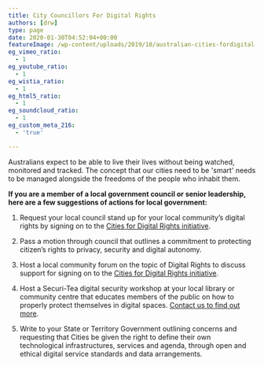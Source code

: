 ```yaml
---
title: City Councillors For Digital Rights
authors: [drw]
type: page
date: 2020-01-30T04:52:04+00:00
featureImage: /wp-content/uploads/2019/10/australian-cities-fordigital-rights-surveillance-facial-recognition-feature-blue.jpg
eg_vimeo_ratio:
  - 1
eg_youtube_ratio:
  - 1
eg_wistia_ratio:
  - 1
eg_html5_ratio:
  - 1
eg_soundcloud_ratio:
  - 1
eg_custom_meta_216:
  - 'true'

---
```

Australians expect to be able to live their lives without being watched, monitored and tracked. The concept that our cities need to be 'smart' needs to be managed alongside the freedoms of the people who inhabit them.

**If you are a member of a local government council or senior leadership, here are a few suggestions of actions for local government:**

1. Request your local council stand up for your local community&#8217;s digital rights by signing on to the <a rel="noreferrer noopener" aria-label="Cities for Digital Rights initiative (opens in a new tab)" href="https://citiesfordigitalrights.org/" target="_blank">Cities for Digital Rights initiative</a>.

2. Pass a motion through council that outlines a commitment to protecting citizen&#8217;s rights to privacy, security and digital autonomy.

3. Host a local community forum on the topic of Digital Rights to discuss support for signing on to the <a rel="noreferrer noopener" aria-label=" (opens in a new tab)" href="https://citiesfordigitalrights.org/" target="_blank">Cities for Digital Rights initiative</a>.

4. Host a Securi-Tea digital security workshop at your local library or community centre that educates members of the public on how to properly protect themselves in digital spaces. [Contact us to find out more][1].

5. Write to your State or Territory Government outlining concerns and requesting that Cities be given the right to define their own technological infrastructures, services and agenda, through open and ethical digital service standards and data arrangements.

 [1]: https://digitalrightswatch.org.au/contact/
